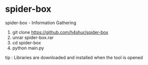 # spider-box
spider-box  -  Information Gathering

1. git clone https://github.com/h4shur/spider-box
2. unrar spider-box.rar
3. cd spider-box
4. python main.py

tip :
Libraries are downloaded and installed when the tool is opened
